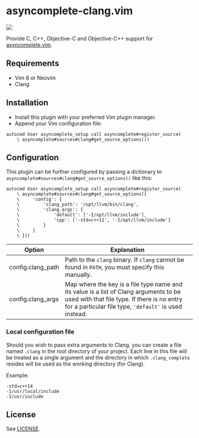 # asyncomplete-clang.vim

[![](https://spacevim.org/img/build-with-SpaceVim.svg)](https://spacevim.org)

Provide C, C++, Objective-C and Objective-C++ support for [asyncomplete.vim](https://github.com/prabirshrestha/asyncomplete.vim).

## Requirements

- Vim 8 or Neovim
- Clang

## Installation

- Install this plugin with your preferred Vim plugin manager.
- Append your Vim configuration file:

```vim
autocmd User asyncomplete_setup call asyncomplete#register_source(
    \ asyncomplete#sources#clang#get_source_options())
```

## Configuration

This plugin can be further configured by passing a dictionary to `asyncomplete#sources#clang#get_source_options()` like this:

```vim
autocmd User asyncomplete_setup call asyncomplete#register_source(
    \ asyncomplete#sources#clang#get_source_options({
    \     'config': {
    \         'clang_path': '/opt/llvm/bin/clang',
    \         'clang_args': {
    \             'default': ['-I/opt/llvm/include'],
    \             'cpp': ['-std=c++11', '-I/opt/llvm/include']
    \         }
    \     }
    \ }))
```

| Option            | Explanation                                                                                                                                                                                    |
| ----------------- | ---------------------------------------------------------------------------------------------------------------------------------------------------------------------------------------------- |
| config.clang_path | Path to the `clang` binary. If `clang` cannot be found in `PATH`, you must specify this manually.                                                                                              |
| config.clang_args | Map where the key is a file type name and its value is a list of Clang arguments to be used with that file type. If there is no entry for a particular file type, `'default'` is used instead. |

### Local configuration file

Should you wish to pass extra arguments to Clang, you can create a file named `.clang` in the root directory of your project. Each line in this file will be treated as a single argument and the directory in which `.clang_complete` resides will be used as the working directory (for Clang).

Example:

```log
-std=c++14
-I/usr/local/include
-I/usr/include
```

## License

See [LICENSE](LICENSE).
